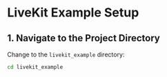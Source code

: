 # LiveKit Example Setup

## 1. Navigate to the Project Directory

Change to the `livekit_example` directory:
```bash
cd livekit_example
